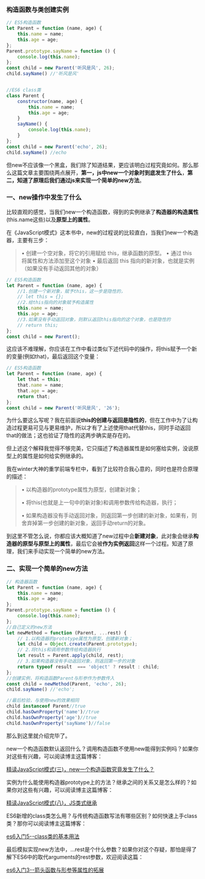 ### 构造函数与类创建实例

```javascript
// ES5构造函数
let Parent = function (name, age) {
    this.name = name;
    this.age = age;
};
Parent.prototype.sayName = function () {
    console.log(this.name);
};
const child = new Parent('听风是风', 26);
child.sayName() //'听风是风'


//ES6 class类
class Parent {
    constructor(name, age) {
        this.name = name;
        this.age = age;
    }
    sayName() {
        console.log(this.name);
    }
};
const child = new Parent('echo', 26);
child.sayName() //echo
```

但new不应该像一个黑盒，我们除了知道结果，更应该明白过程究竟如何。那么那么这篇文章主要围绕两点展开，**第一，js中new一个对象时到底发生了什么**，**第二，知道了原理后我们通过js来实现一个简单的new方法**。



### 一、new操作中发生了什么

比较直观的感觉，当我们new一个构造函数，得到的实例继承了**构造器的构造属性**(this.name这些)以及**原型上的属性**。

在《JavaScript模式》这本书中，new的过程说的比较直白，当我们new一个构造器，主要有三步：

> • 创建一个空对象，将它的引用赋给 this，继承函数的原型。
> • 通过 this 将属性和方法添加至这个对象
> • 最后返回 this 指向的新对象，也就是实例（如果没有手动返回其他的对象）

```javascript
// ES5构造函数
let Parent = function (name, age) {
    //1.创建一个新对象，赋予this，这一步是隐性的，
    // let this = {};
    //2.给this指向的对象赋予构造属性
    this.name = name;
    this.age = age;
    //3.如果没有手动返回对象，则默认返回this指向的这个对象，也是隐性的
    // return this;
};
const child = new Parent();
```

这应该不难理解，你应该在工作中看过类似下述代码中的操作，将this赋予一个新的变量(例如that)，最后返回这个变量：

```javascript
// ES5构造函数
let Parent = function (name, age) {
    let that = this;
    that.name = name;
    that.age = age;
    return that;
};
const child = new Parent('听风是风', '26');
```

为什么要这么写呢？我在前面说**this的创建与返回是隐性的**，但在工作中为了让构造过程更易可见与更易维护，所以才有了上述使用that代替this，同时手动返回that的做法；这也验证了隐性的这两步确实是存在的。

但上述这个解释我觉得不够完美，它只描述了构造器属性是如何塞给实例，没说原型上的属性是如何给实例继承的。

我在winter大神的重学前端专栏中，看到了比较符合我心意的，同时也是符合原理的描述：

> • 以构造器的prototype属性为原型，创建新对象；
>
> • 将this(也就是上一句中的新对象)和调用参数传给构造器，执行；
>
> • 如果构造器没有手动返回对象，则返回第一步创建的新对象，如果有，则舍弃掉第一步创建的新对象，返回手动return的对象。

到这里不管怎么说，你都应该大概知道了new过程中会**新建对象**，此对象会继承**构造器的原型与原型上的属性**，最后它会被**作为实例返回**这样一个过程。知道了原理，我们来手动实现一个简单的new方法。



### 二、实现一个简单的new方法

```javascript
// 构造器函数
let Parent = function (name, age) {
    this.name = name;
    this.age = age;
};
Parent.prototype.sayName = function () {
    console.log(this.name);
};
//自己定义的new方法
let newMethod = function (Parent, ...rest) {
    // 1.以构造器的prototype属性为原型，创建新对象；
    let child = Object.create(Parent.prototype);
    // 2.将this和调用参数传给构造器执行
    let result = Parent.apply(child, rest);
    // 3.如果构造器没有手动返回对象，则返回第一步的对象
    return typeof result  === 'object' ? result : child;
};
//创建实例，将构造函数Parent与形参作为参数传入
const child = newMethod(Parent, 'echo', 26);
child.sayName() //'echo';

//最后检验，与使用new的效果相同
child instanceof Parent//true
child.hasOwnProperty('name')//true
child.hasOwnProperty('age')//true
child.hasOwnProperty('sayName')//false
```

那么到这里就介绍完毕了。

new一个构造函数默认返回什么？调用构造函数不使用new能得到实例吗？如果你对这些有兴趣，可以阅读博主这篇博客：

[精读JavaScript模式(三)，new一个构造函数究竟发生了什么？](https://www.cnblogs.com/echolun/p/10110839.html)

实例为什么能使用构造器prototype上的方法？继承之间的关系又是怎么样的？如果你对这些有兴趣，可以阅读博主这篇博客：

[精读JavaScript模式(八)，JS类式继承](https://www.cnblogs.com/echolun/p/10543760.html)

ES6新增的class类怎么用？与传统构造函数写法有哪些区别？如何快速上手class类？那你可以阅读博主这篇博客：

[es6入门5--class类的基本用法](https://www.cnblogs.com/echolun/p/10835901.html)

最后模拟实现new方法中，...rest是个什么参数？如果你对这个存疑，那怕是得了解下ES6中的取代arguments的rest参数，欢迎阅读这篇：

[es6入门3--箭头函数与形参等属性的拓展](https://www.cnblogs.com/echolun/p/10668186.html)